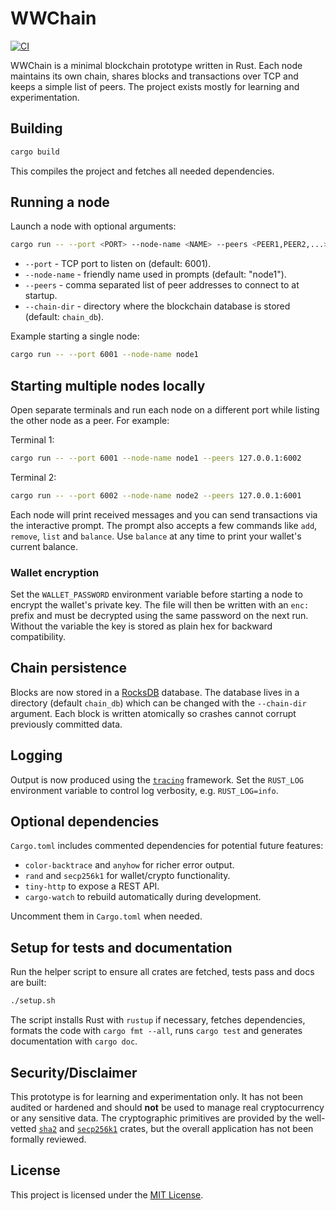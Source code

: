 # WWChain

[![CI](https://github.com/OWNER/wwchain/actions/workflows/ci.yml/badge.svg)](https://github.com/OWNER/wwchain/actions/workflows/ci.yml)

WWChain is a minimal blockchain prototype written in Rust. Each node maintains its own chain, shares blocks and transactions over TCP and keeps a simple list of peers. The project exists mostly for learning and experimentation.

## Building

```bash
cargo build
```

This compiles the project and fetches all needed dependencies.

## Running a node

Launch a node with optional arguments:

```bash
cargo run -- --port <PORT> --node-name <NAME> --peers <PEER1,PEER2,...> --chain-dir <DIR>
```

- `--port` - TCP port to listen on (default: 6001).
- `--node-name` - friendly name used in prompts (default: "node1").
- `--peers` - comma separated list of peer addresses to connect to at startup.
- `--chain-dir` - directory where the blockchain database is stored (default: `chain_db`).

Example starting a single node:

```bash
cargo run -- --port 6001 --node-name node1
```

## Starting multiple nodes locally

Open separate terminals and run each node on a different port while listing the other node as a peer. For example:

Terminal 1:

```bash
cargo run -- --port 6001 --node-name node1 --peers 127.0.0.1:6002
```

Terminal 2:

```bash
cargo run -- --port 6002 --node-name node2 --peers 127.0.0.1:6001
```

Each node will print received messages and you can send transactions via the interactive prompt.
The prompt also accepts a few commands like `add`, `remove`, `list` and `balance`.
Use `balance` at any time to print your wallet's current balance.

### Wallet encryption

Set the `WALLET_PASSWORD` environment variable before starting a node to
encrypt the wallet's private key. The file will then be written with an
`enc:` prefix and must be decrypted using the same password on the next
run. Without the variable the key is stored as plain hex for backward
compatibility.

## Chain persistence

Blocks are now stored in a [RocksDB](https://crates.io/crates/rocksdb) database. The database lives in a directory (default `chain_db`) which can be changed with the `--chain-dir` argument. Each block is written atomically so crashes cannot corrupt previously committed data.

## Logging

Output is now produced using the [`tracing`](https://crates.io/crates/tracing) framework. Set the `RUST_LOG` environment variable to control log verbosity, e.g. `RUST_LOG=info`.

## Optional dependencies

`Cargo.toml` includes commented dependencies for potential future features:

- `color-backtrace` and `anyhow` for richer error output.
- `rand` and `secp256k1` for wallet/crypto functionality.
- `tiny-http` to expose a REST API.
- `cargo-watch` to rebuild automatically during development.

Uncomment them in `Cargo.toml` when needed.


## Setup for tests and documentation

Run the helper script to ensure all crates are fetched, tests pass and docs are built:

```bash
./setup.sh
```

The script installs Rust with `rustup` if necessary, fetches dependencies,
formats the code with `cargo fmt --all`, runs `cargo test` and generates
documentation with `cargo doc`.

## Security/Disclaimer

This prototype is for learning and experimentation only. It has not been audited or hardened and should **not** be used to manage real cryptocurrency or any sensitive data.
The cryptographic primitives are provided by the well-vetted
[`sha2`](https://crates.io/crates/sha2) and
[`secp256k1`](https://crates.io/crates/secp256k1) crates, but the overall
application has not been formally reviewed.

## License

This project is licensed under the [MIT License](LICENSE).
